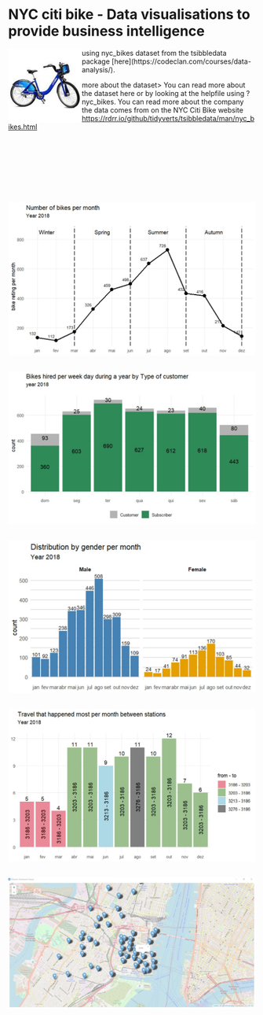 # NYC citi bike - Data visualisations to provide business intelligence
 
<img src= "https://github.com/netojoao85/NYC_citi_bike/blob/main/images/citi_bikes.jpg" width = "150" height = "150" align = "left"/>      
using nyc_bikes dataset from the tsibbledata package [here](https://codeclan.com/courses/data-analysis/).    
       
       
more about the dataset> You can read more about the dataset here or by looking at the helpfile using ?nyc_bikes. You can read more about the company the data comes from on the NYC Citi Bike website https://rdrr.io/github/tidyverts/tsibbledata/man/nyc_bikes.html

<br>
<br>
<br>
<br>
<br>
<br>
       
##
<img src= "https://github.com/netojoao85/NYC_citi_bike/blob/main/images/bikes_per_month.jpg"/>     
      
##
<img src= "https://github.com/netojoao85/NYC_citi_bike/blob/main/images/hired_per_week_day.jpg" />     

##
<img src= "https://github.com/netojoao85/NYC_citi_bike/blob/main/images/by_gender.jpg" />     

##
<img src= "https://github.com/netojoao85/NYC_citi_bike/blob/main/images/travels.jpg" />     

##
<img src= "https://github.com/netojoao85/NYC_citi_bike/blob/main/images/start_location.jpg" />     
